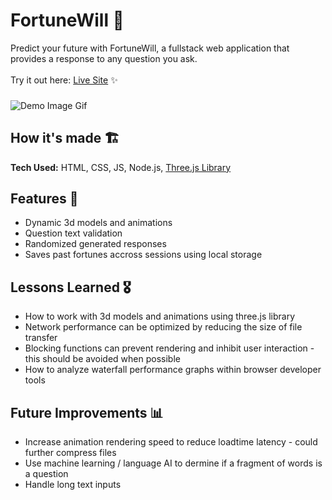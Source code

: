 
# FortuneWill 🔮
Predict your future with FortuneWill, a fullstack web application that provides a response to any question you ask.
<br><br>Try it out here: [Live Site](#) ✨
###
![Demo Image Gif](#)

## How it's made  🏗
**Tech Used:** HTML, CSS, JS, Node.js, [Three.js Library](https://threejs.org/)

## Features 📱
- Dynamic 3d models and animations
- Question text validation
- Randomized generated responses
- Saves past fortunes accross sessions using local storage

## Lessons Learned 🎖
- How to work with 3d models and animations using three.js library
- Network performance can be optimized by reducing the size of file transfer
- Blocking functions can prevent rendering and inhibit user interaction - this should be avoided when possible
- How to analyze waterfall performance graphs within browser developer tools

## Future Improvements 📊
- Increase animation rendering speed to reduce loadtime latency - could further compress files
- Use machine learning / language AI to dermine if a fragment of words is a question
- Handle long text inputs
